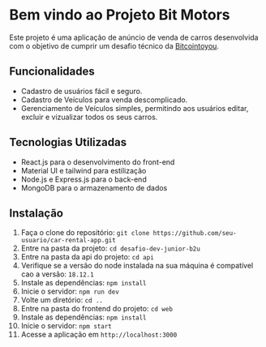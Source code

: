 # Bem vindo ao Projeto Bit Motors

Este projeto é uma aplicação de anúncio de venda de carros desenvolvida com o objetivo de cumprir um desafio técnico da [Bitcointoyou](https://bitcointoyou.com/_next/static/media/logoAzul.c6609791.png). 

## Funcionalidades
- Cadastro de usuários fácil e seguro.
- Cadastro de Veículos para venda descomplicado.
- Gerenciamento de Veículos simples, permitindo aos usuários editar, excluir e vizualizar todos os seus carros.

## Tecnologias Utilizadas
- React.js para o desenvolvimento do front-end
- Material UI e tailwind para estilização
- Node.js e Express.js para o back-end
- MongoDB para o armazenamento de dados

## Instalação

1. Faça o clone do repositório: ``git clone https://github.com/seu-usuario/car-rental-app.git``
2. Entre na pasta da projeto: `cd desafio-dev-junior-b2u`
3. Entre na pasta da api do projeto: `cd api`
4. Verifique se a versão do node instalada na sua máquina é compatível cao a versão: `18.12.1`
3. Instale as dependências: `npm install`
4. Inicie o servidor: `npm run dev`
3. Volte um diretório: `cd ..`
3. Entre na pasta do frontend do projeto: `cd web`
3. Instale as dependências: `npm install`
4. Inicie o servidor: `npm start`
5. Acesse a aplicação em `http://localhost:3000`

